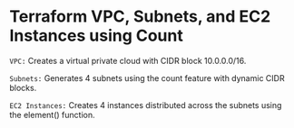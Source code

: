 # Terraform VPC, Subnets, and EC2 Instances using Count 

`VPC:` Creates a virtual private cloud with CIDR block 10.0.0.0/16.

`Subnets:` Generates 4 subnets using the count feature with dynamic CIDR blocks.

`EC2 Instances:` Creates 4 instances distributed across the subnets using the element() function.
